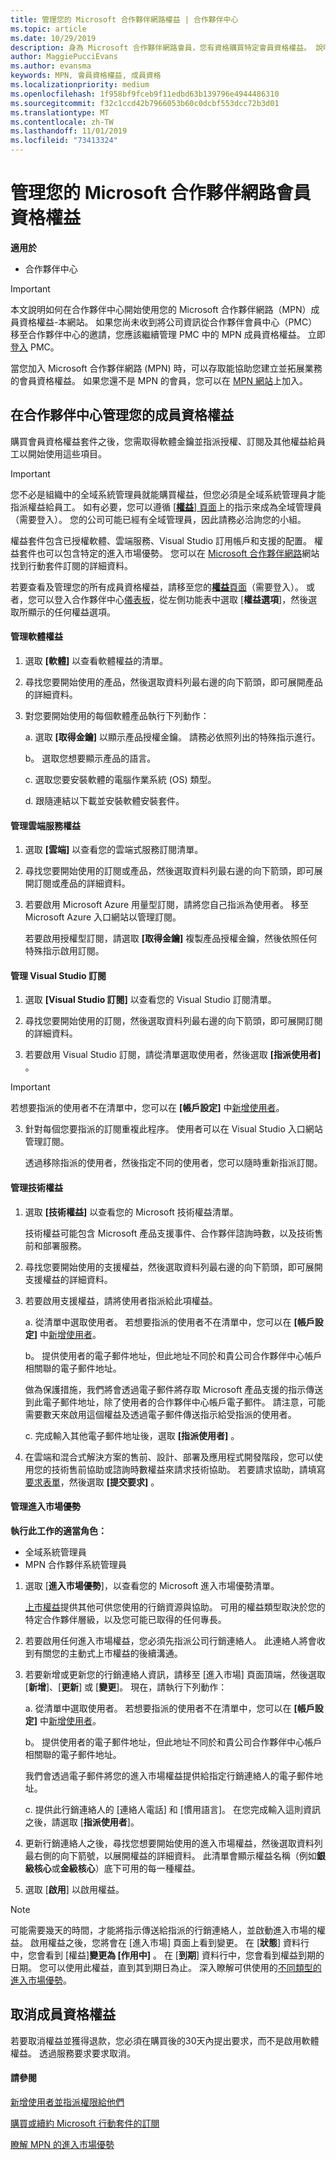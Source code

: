 ```yaml
---
title: 管理您的 Microsoft 合作夥伴網路權益 | 合作夥伴中心
ms.topic: article
ms.date: 10/29/2019
description: 身為 Microsoft 合作夥伴網路會員，您有資格購買特定會員資格權益。 說明如何在合作夥伴中心啟用和管理您的成員資格權益。
author: MaggiePucciEvans
ms.author: evansma
keywords: MPN, 會員資格權益, 成員資格
ms.localizationpriority: medium
ms.openlocfilehash: 1f958bf9fceb9f11edbd63b139796e4944486310
ms.sourcegitcommit: f32c1ccd42b7966053b60c0dcbf553dcc72b3d01
ms.translationtype: MT
ms.contentlocale: zh-TW
ms.lasthandoff: 11/01/2019
ms.locfileid: "73413324"
---
```

# <a name="manage-your-microsoft-partner-network-membership-benefits"></a>管理您的 Microsoft 合作夥伴網路會員資格權益

**適用於**

-  合作夥伴中心

>[!IMPORTANT]
>本文說明如何在合作夥伴中心開始使用您的 Microsoft 合作夥伴網路（MPN）成員資格權益-本網站。 如果您尚未收到將公司資訊從合作夥伴會員中心（PMC）移至合作夥伴中心的邀請，您應該繼續管理 PMC 中的 MPN 成員資格權益。 立即[登入](https://partner.microsoft.com/_login?authType=OpenIdConnect) PMC。

當您加入 Microsoft 合作夥伴網路 (MPN) 時，可以存取能協助您建立並拓展業務的會員資格權益。 如果您還不是 MPN 的會員，您可以在 [MPN 網站](https://partner.microsoft.com/membership)上加入。


## <a name="manage-your-membership-benefits-in-the-partner-center"></a>在合作夥伴中心管理您的成員資格權益

購買會員資格權益套件之後，您需取得軟體金鑰並指派授權、訂閱及其他權益給員工以開始使用這些項目。 

>[!IMPORTANT]
>您不必是組織中的全域系統管理員就能購買權益，但您必須是全域系統管理員才能指派權益給員工。 如有必要，您可以遵循 [ [**權益**] 頁面](https://partnercenter.microsoft.com/pcv/partnership/benefits)上的指示來成為全域管理員（需要登入）。 您的公司可能已經有全域管理員，因此請務必洽詢您的小組。

權益套件包含已授權軟體、雲端服務、Visual Studio 訂用帳戶和支援的配置。 權益套件也可以包含特定的進入市場優勢。 您可以在 [Microsoft 合作夥伴網路](https://partner.microsoft.com/membership/internal-use-software)網站找到行動套件訂閱的詳細資料。  

若要查看及管理您的所有成員資格權益，請移至您的[**權益**頁面](https://partnercenter.microsoft.com/pcv/partnership/benefits)（需要登入）。 或者，您可以登入合作夥伴中心[儀表板](https://docs.microsoft.com/en-us/partner-center/)，從左側功能表中選取 [**權益選項**]，然後選取所顯示的任何權益選項。  

#### <a name="manage-software-benefits"></a>管理軟體權益

1.  選取 **\[軟體\]** 以查看軟體權益的清單。 

2.  尋找您要開始使用的產品，然後選取資料列最右邊的向下箭頭，即可展開產品的詳細資料。 

3. 對您要開始使用的每個軟體產品執行下列動作：

    a. 選取 **\[取得金鑰\]** 以顯示產品授權金鑰。 請務必依照列出的特殊指示進行。

    b。 選取您想要顯示產品的語言。

    c. 選取您要安裝軟體的電腦作業系統 (OS) 類型。

    d. 跟隨連結以下載並安裝軟體安裝套件。


#### <a name="manage-cloud-services-benefits"></a>管理雲端服務權益

1. 選取 **\[雲端\]** 以查看您的雲端式服務訂閱清單。

2. 尋找您要開始使用的訂閱或產品，然後選取資料列最右邊的向下箭頭，即可展開訂閱或產品的詳細資料。 

3. 若要啟用 Microsoft Azure 用量型訂閱，請將您自己指派為使用者。 移至 Microsoft Azure 入口網站以管理訂閱。

    若要啟用授權型訂閱，請選取 **\[取得金鑰\]** 複製產品授權金鑰，然後依照任何特殊指示啟用訂閱。  


#### <a name="manage-visual-studio-subscriptions"></a>管理 Visual Studio 訂閱

1. 選取 **\[Visual Studio 訂閱\]** 以查看您的 Visual Studio 訂閱清單。 

2. 尋找您要開始使用的訂閱，然後選取資料列最右邊的向下箭頭，即可展開訂閱的詳細資料。 

3. 若要啟用 Visual Studio 訂閱，請從清單選取使用者，然後選取 **\[指派使用者\]** 。 

> [!IMPORTANT]  
> 若想要指派的使用者不在清單中，您可以在 **\[帳戶設定\]** 中[新增使用者](create-user-accounts-and-set-permissions.md)。

3. 針對每個您要指派的訂閱重複此程序。 使用者可以在 Visual Studio 入口網站管理訂閱。 

    透過移除指派的使用者，然後指定不同的使用者，您可以隨時重新指派訂閱。 


#### <a name="manage-technical-benefits"></a>管理技術權益

1. 選取 **\[技術權益\]** 以查看您的 Microsoft 技術權益清單。

    技術權益可能包含 Microsoft 產品支援事件、合作夥伴諮詢時數，以及技術售前和部署服務。   

2. 尋找您要開始使用的支援權益，然後選取資料列最右邊的向下箭頭，即可展開支援權益的詳細資料。 

3. 若要啟用支援權益，請將使用者指派給此項權益。 
   
    a.  從清單中選取使用者。 若想要指派的使用者不在清單中，您可以在 **\[帳戶設定\]** 中[新增使用者](create-user-accounts-and-set-permissions.md)。

    b。  提供使用者的電子郵件地址，但此地址不同於和貴公司合作夥伴中心帳戶相關聯的電子郵件地址。 
    
    做為保護措施，我們將會透過電子郵件將存取 Microsoft 產品支援的指示傳送到此電子郵件地址，除了使用者的合作夥伴中心帳戶電子郵件。 請注意，可能需要數天來啟用這個權益及透過電子郵件傳送指示給受指派的使用者。    
    
    c.  完成輸入其他電子郵件地址後，選取 **\[指派使用者\]** 。 

4. 在雲端和混合式解決方案的售前、設計、部署及應用程式開發階段，您可以使用您的技術售前協助或諮詢時數權益來請求技術協助。 若要請求協助，請填寫[要求表單](https://partnercenter.microsoft.com/pcv/partnership/benefits/createadvisoryhoursservicerequest
)，然後選取 **\[提交要求\]** 。

#### <a name="manage-go-to-market-benefits"></a>管理進入市場優勢

**執行此工作的適當角色：**

- 全域系統管理員
- MPN 合作夥伴系統管理員

1. 選取 [**進入市場優勢**]，以查看您的 Microsoft 進入市場優勢清單。

    [上市權益](mpn-learn-about-go-to-market-benefits.md)提供其他可供您使用的行銷資源與協助。 可用的權益類型取決於您的特定合作夥伴層級，以及您可能已取得的任何專長。

2. 若要啟用任何進入市場權益，您必須先指派公司行銷連絡人。 此連絡人將會收到有關您的主動式上市權益的後續溝通。

3. 若要新增或更新您的行銷連絡人資訊，請移至 [進入市場] 頁面頂端，然後選取 [**新增**]、[**更新**] 或 [**變更**]。 現在，請執行下列動作：  
   
    a.  從清單中選取使用者。 若想要指派的使用者不在清單中，您可以在 **\[帳戶設定\]** 中[新增使用者](create-user-accounts-and-set-permissions.md)。

    b。  提供使用者的電子郵件地址，但此地址不同於和貴公司合作夥伴中心帳戶相關聯的電子郵件地址。 
    
    我們會透過電子郵件將您的進入市場權益提供給指定行銷連絡人的電子郵件地址。 
    
    c.  提供此行銷連絡人的 [連絡人電話] 和 [慣用語言]。 在您完成輸入這則資訊之後，請選取 [**指派使用者**]。 

4. 更新行銷連絡人之後，尋找您想要開始使用的進入市場權益，然後選取資料列最右側的向下箭號，以展開權益的詳細資料。 此清單會顯示權益名稱（例如**銀級核心**或**金級核心**）底下可用的每一種權益。

5. 選取 [**啟用**] 以啟用權益。

> [!NOTE]
>可能需要幾天的時間，才能將指示傳送給指派的行銷連絡人，並啟動進入市場的權益。 啟用權益之後，您將會在 [進入市場] 頁面上看到變更。 在 [**狀態**] 資料行中，您會看到 [權益]**變更為 [作用中]** 。 在 [**到期**] 資料行中，您會看到權益到期的日期。 您可以使用此權益，直到其到期日為止。 深入瞭解可供使用的[不同類型的進入市場優勢](mpn-learn-about-go-to-market-benefits.md)。  


## <a name="cancel-a-membership-benefit"></a>取消成員資格權益

若要取消權益並獲得退款，您必須在購買後的30天內提出要求，而不是啟用軟體權益。 透過服務要求要求取消。


#### <a name="see-also"></a>請參閱

[新增使用者並指派權限給他們](create-user-accounts-and-set-permissions.md)

[購買或續約 Microsoft 行動套件的訂閱](mpn-get-action-pack.md)

[瞭解 MPN 的進入市場優勢](mpn-learn-about-go-to-market-benefits.md)